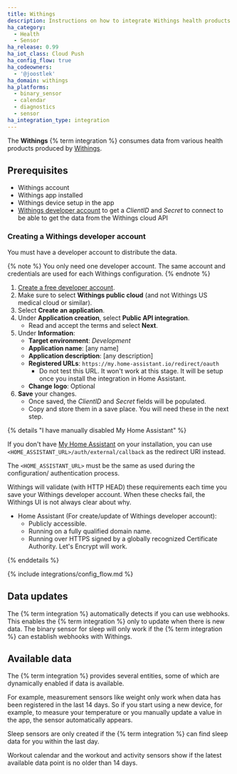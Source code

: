 ```yaml
---
title: Withings
description: Instructions on how to integrate Withings health products within Home Assistant.
ha_category:
  - Health
  - Sensor
ha_release: 0.99
ha_iot_class: Cloud Push
ha_config_flow: true
ha_codeowners:
  - '@joostlek'
ha_domain: withings
ha_platforms:
  - binary_sensor
  - calendar
  - diagnostics
  - sensor
ha_integration_type: integration
---
```


The **Withings** {% term integration %} consumes data from various health products produced by [Withings](https://www.withings.com).

## Prerequisites

- Withings account
- Withings app installed
- Withings device setup in the app
- [Withings developer account](#create-a-withings-developer-account) to get a *ClientID* and *Secret* to connect to be able to get the data from the Withings cloud API

### Creating a Withings developer account

You must have a developer account to distribute the data.

{% note %}
  You only need one developer account. The same account and credentials are used for each Withings configuration.
{% endnote %}

1. [Create a free developer account](https://account.withings.com/partner/add_oauth2).
2. Make sure to select **Withings public cloud** (and not Withings US medical cloud or similar).
3. Select **Create an application**.
4. Under **Application creation**, select **Public API integration**.
   - Read and accept the terms and select **Next**.
5. Under **Information**:
   - **Target environment**: *Development*
   - **Application name**: [any name]
   - **Application description**: [any description]
   - **Registered URLs**: `https://my.home-assistant.io/redirect/oauth`
     - Do not test this URL. It won't work at this stage. It will be setup once you install the integration in Home Assistant.
   - **Change logo**: Optional
6. **Save** your changes.
   - Once saved, the *ClientID* and *Secret* fields will be populated.
   - Copy and store them in a save place. You will need these in the next step.

{% details "I have manually disabled My Home Assistant" %}

If you don't have [My Home Assistant](/integrations/my) on your installation,
you can use `<HOME_ASSISTANT_URL>/auth/external/callback` as the redirect URI
instead.

The `<HOME_ASSISTANT_URL>` must be the same as used during the configuration/
authentication process.

Withings will validate (with HTTP HEAD) these requirements each time you save your Withings developer account. When these checks fail, the Withings UI is not always clear about why.

- Home Assistant (For create/update of Withings developer account):
  - Publicly accessible.
  - Running on a fully qualified domain name.
  - Running over HTTPS signed by a globally recognized Certificate Authority. Let's Encrypt will work.

{% enddetails %}

{% include integrations/config_flow.md %}

## Data updates

The {% term integration %} automatically detects if you can use webhooks. This enables the {% term integration %} only to update when there is new data.
The binary sensor for sleep will only work if the {% term integration %} can establish webhooks with Withings.

## Available data

The {% term integration %} provides several entities, some of which are dynamically enabled if data is available.

For example, measurement sensors like weight only work when data has been registered in the last 14 days. So if you start using a new device, for example, to measure your temperature or you manually update a value in the app, the sensor automatically appears.

Sleep sensors are only created if the {% term integration %} can find sleep data for you within the last day.

Workout calendar and the workout and activity sensors show if the latest available data point is no older than 14 days.
